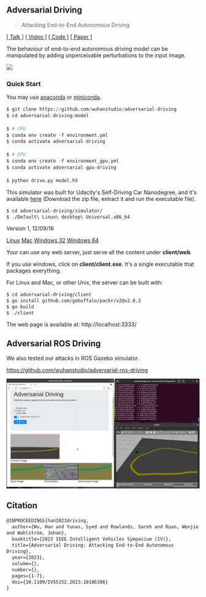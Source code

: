 ## Adversarial Driving

> Attacking End-to-End Autonomous Driving

[[ Talk ]](https://driving.wuhanstudio.uk) [[ Video ]](https://youtu.be/I0i8uN2oOP0) [[ Code ]](https://github.com/wuhanstudio/adversarial-driving) [[ Paper ]](https://arxiv.org/abs/2103.09151)

The behaviour of end-to-end autonomous driving model can be manipulated by adding unperceivable perturbations to the input image.

[![](./doc/adversarial-driving.png)](https://driving.wuhanstudio.uk)

### Quick Start

You may use [anaconda](https://www.continuum.io/downloads) or [miniconda](https://conda.io/miniconda.html). 

```python
$ git clone https://github.com/wuhanstudio/adversarial-driving
$ cd adversarial-driving/model

$ # CPU
$ conda env create -f environment.yml
$ conda activate adversarial-driving

$ # GPU
$ conda env create -f environment_gpu.yml
$ conda activate adversarial-gpu-driving

$ python drive.py model.h5
```

This simulator was built for Udacity's Self-Driving Car Nanodegree, and it's available [here](https://github.com/udacity/self-driving-car-sim) (Download the zip file, extract it and run the executable file).

```
$ cd adversarial-driving/simulator/
$ ./Default\ Linux\ desktop\ Universal.x86_64
```

Version 1, 12/09/16

[Linux](https://d17h27t6h515a5.cloudfront.net/topher/2016/November/5831f0f7_simulator-linux/simulator-linux.zip)
[Mac](https://d17h27t6h515a5.cloudfront.net/topher/2016/November/5831f290_simulator-macos/simulator-macos.zip)
[Windows 32](https://d17h27t6h515a5.cloudfront.net/topher/2016/November/5831f4b6_simulator-windows-32/simulator-windows-32.zip)
[Windows 64](https://d17h27t6h515a5.cloudfront.net/topher/2016/November/5831f3a4_simulator-windows-64/simulator-windows-64.zip)


Your can use any web server, just serve all the content under **client/web**.

If you use windows, click on **client/client.exe**. It's a single executable that packages everything.

For Linux and Mac, or other Unix, the server can be built with:

```
$ cd adversarial-driving/client
$ go install github.com/gobuffalo/packr/v2@v2.8.3
$ go build
$ ./client
```

The web page is available at: http://localhost:3333/

<!-- <a href="https://youtu.be/DOdaiGxgHEs"><img src="./doc/video.png" /></a> -->

## Adversarial ROS Driving

We also tested our attacks in ROS Gazebo simulator. 

https://github.com/wuhanstudio/adversarial-ros-driving

[![](https://raw.githubusercontent.com/wuhanstudio/adversarial-ros-driving/master/doc/adversarial-ros-driving.png)](https://github.com/wuhanstudio/adversarial-ros-driving)

## Citation

```
@INPROCEEDINGS{han2023driving,
  author={Wu, Han and Yunas, Syed and Rowlands, Sareh and Ruan, Wenjie and Wahlström, Johan},
  booktitle={2023 IEEE Intelligent Vehicles Symposium (IV)}, 
  title={Adversarial Driving: Attacking End-to-End Autonomous Driving}, 
  year={2023},
  volume={},
  number={},
  pages={1-7},
  doi={10.1109/IV55152.2023.10186386}
}
```
